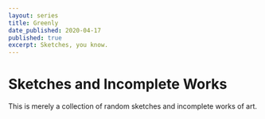 ```yaml
---
layout: series
title: Greenly
date_published: 2020-04-17
published: true
excerpt: Sketches, you know.
---
```


# Sketches and Incomplete Works

This is merely a collection of random  sketches and incomplete works of art.